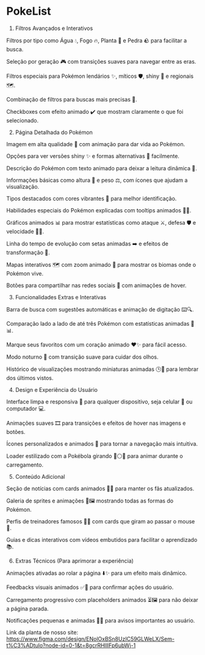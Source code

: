 # PokeList

1. Filtros Avançados e Interativos

Filtros por tipo como Água 💧, Fogo 🔥, Planta 🌿 e Pedra 🪨 para facilitar a busca.

Seleção por geração 🎮 com transições suaves para navegar entre as eras.

Filtros especiais para Pokémon lendários ✨, míticos 🛡️, shiny 🌟 e regionais 🗺️.

Combinação de filtros para buscas mais precisas 🎯.

Checkboxes com efeito animado ✔️ que mostram claramente o que foi selecionado.


2. Página Detalhada do Pokémon

Imagem em alta qualidade 📸 com animação para dar vida ao Pokémon.

Opções para ver versões shiny ✨ e formas alternativas 🔄 facilmente.

Descrição do Pokémon com texto animado para deixar a leitura dinâmica 📝.

Informações básicas como altura 📏 e peso ⚖️, com ícones que ajudam a visualização.

Tipos destacados com cores vibrantes 🎨 para melhor identificação.

Habilidades especiais do Pokémon explicadas com tooltips animados 🧙‍♂️.

Gráficos animados 📊 para mostrar estatísticas como ataque ⚔️, defesa 🛡️ e velocidade 🏃‍♂️.

Linha do tempo de evolução com setas animadas ➡️ e efeitos de transformação 🔄.

Mapas interativos 🗺️ com zoom animado 🔎 para mostrar os biomas onde o Pokémon vive.

Botões para compartilhar nas redes sociais 📲 com animações de hover.


3. Funcionalidades Extras e Interativas

Barra de busca com sugestões automáticas e animação de digitação ⌨️🔍.

Comparação lado a lado de até três Pokémon com estatísticas animadas 🔢📊.

Marque seus favoritos com um coração animado ❤️✨ para fácil acesso.

Modo noturno 🌙 com transição suave para cuidar dos olhos.

Histórico de visualizações mostrando miniaturas animadas 🕒👾 para lembrar dos últimos vistos.


4. Design e Experiência do Usuário

Interface limpa e responsiva 🎨 para qualquer dispositivo, seja celular 📱 ou computador 💻.

Animações suaves 🎞️ para transições e efeitos de hover nas imagens e botões.

Ícones personalizados e animados 🔄 para tornar a navegação mais intuitiva.

Loader estilizado com a Pokébola girando 🔄⚪🔴 para animar durante o carregamento.


5. Conteúdo Adicional

Seção de notícias com cards animados 📰✨ para manter os fãs atualizados.

Galeria de sprites e animações 🎥🖼️ mostrando todas as formas do Pokémon.

Perfis de treinadores famosos 🧑‍🚀 com cards que giram ao passar o mouse 🔄.

Guias e dicas interativos com vídeos embutidos para facilitar o aprendizado 📚.


6. Extras Técnicos (Para aprimorar a experiência)

Animações ativadas ao rolar a página ⬇️✨ para um efeito mais dinâmico.

Feedbacks visuais animados ✅🎉 para confirmar ações do usuário.

Carregamento progressivo com placeholders animados ⏳🖼️ para não deixar a página parada.

Notificações pequenas e animadas 🔔💬 para avisos importantes ao usuário.


Link da planta de nosso site: https://www.figma.com/design/ENolOxBSn8UzIC59GLWeLX/Sem-t%C3%ADtulo?node-id=0-1&t=8gcrRHllIFp6ubWj-1
